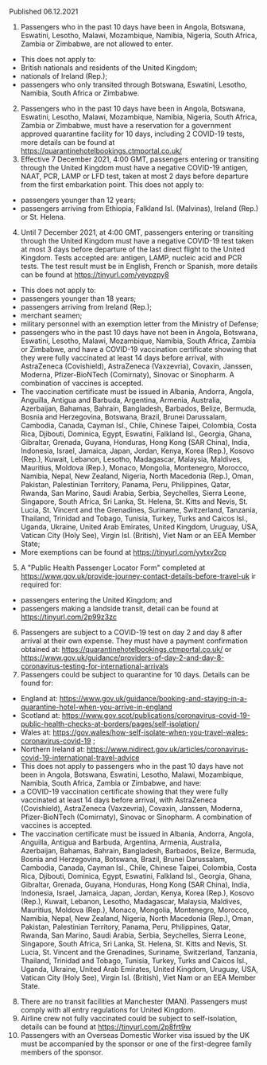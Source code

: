 Published 06.12.2021
1. Passengers who in the past 10 days have been in Angola, Botswana, Eswatini, Lesotho, Malawi, Mozambique, Namibia, Nigeria, South Africa, Zambia or Zimbabwe, are not allowed to enter.
- This does not apply to:
- British nationals and residents of the United Kingdom;
- nationals of Ireland (Rep.);
- passengers who only transited through Botswana, Eswatini, Lesotho, Namibia, South Africa or Zimbabwe.
2. Passengers who in the past 10 days have been in Angola, Botswana, Eswatini, Lesotho, Malawi, Mozambique, Namibia, Nigeria, South Africa, Zambia or Zimbabwe, must have a reservation for a government approved quarantine facility for 10 days, including 2 COVID-19 tests, more details can be found at <a href="https://quarantinehotelbookings.ctmportal.co.uk/">https://quarantinehotelbookings.ctmportal.co.uk/</a>
3. Effective 7 December 2021, 4:00 GMT, passengers entering or transiting through the United Kingdom must have a negative COVID-19 antigen, NAAT, PCR, LAMP or LFD test, taken at most 2 days before departure from the first embarkation point.
This does not apply to:
- passengers younger than 12 years;
- passengers arriving from Ethiopia, Falkland Isl. (Malvinas), Ireland (Rep.) or St. Helena.
4. Until 7 December 2021, at 4:00 GMT, passengers entering or transiting through the United Kingdom must have a negative COVID-19 test taken at most 3 days before departure of the last direct flight to the United Kingdom. Tests accepted are: antigen, LAMP, nucleic acid and PCR tests. The test result must be in English, French or Spanish, more details can be found at <a href="https://tinyurl.com/yeypzpy8">https://tinyurl.com/yeypzpy8</a>
- This does not apply to:
- passengers younger than 18 years;
- passengers arriving from Ireland (Rep.);
- merchant seamen;
- military personnel with an exemption letter from the Ministry of Defense;
- passengers who in the past 10 days have not been in Angola, Botswana, Eswatini, Lesotho, Malawi, Mozambique, Namibia, South Africa, Zambia or Zimbabwe, and have a COVID-19 vaccination certificate showing that they were fully vaccinated at least 14 days before arrival, with AstraZeneca (Covishield), AstraZeneca (Vaxzevria), Covaxin, Janssen, Moderna, Pfizer-BioNTech (Comirnaty), Sinovac or Sinopharm. A combination of vaccines is accepted.
- The vaccination certificate must be issued in Albania, Andorra, Angola, Anguilla, Antigua and Barbuda, Argentina, Armenia, Australia, Azerbaijan, Bahamas, Bahrain, Bangladesh, Barbados, Belize, Bermuda, Bosnia and Herzegovina, Botswana, Brazil, Brunei Darussalam, Cambodia, Canada, Cayman Isl., Chile, Chinese Taipei, Colombia, Costa Rica, Djibouti, Dominica, Egypt, Eswatini, Falkland Isl., Georgia, Ghana, Gibraltar, Grenada, Guyana, Honduras, Hong Kong (SAR China), India, Indonesia, Israel, Jamaica, Japan, Jordan, Kenya, Korea (Rep.), Kosovo (Rep.), Kuwait, Lebanon, Lesotho, Madagascar, Malaysia, Maldives, Mauritius, Moldova (Rep.), Monaco, Mongolia, Montenegro, Morocco, Namibia, Nepal, New Zealand, Nigeria, North Macedonia (Rep.), Oman, Pakistan, Palestinian Territory, Panama, Peru, Philippines, Qatar, Rwanda, San Marino, Saudi Arabia, Serbia, Seychelles, Sierra Leone, Singapore, South Africa, Sri Lanka, St. Helena, St. Kitts and Nevis, St. Lucia, St. Vincent and the Grenadines, Suriname, Switzerland, Tanzania, Thailand, Trinidad and Tobago, Tunisia, Turkey, Turks and Caicos Isl., Uganda, Ukraine, United Arab Emirates, United Kingdom, Uruguay, USA, Vatican City (Holy See), Virgin Isl. (British), Viet Nam or an EEA Member State;
- More exemptions can be found at <a href="https://tinyurl.com/yytxv2cp">https://tinyurl.com/yytxv2cp</a>
5. A "Public Health Passenger Locator Form" completed at <a href="https://www.gov.uk/provide-journey-contact-details-before-travel-uk">https://www.gov.uk/provide-journey-contact-details-before-travel-uk</a> ir required for:
- passengers entering the United Kingdom; and
- passengers making a landside transit, detail can be found at <a href="https://tinyurl.com/2p99z3zc">https://tinyurl.com/2p99z3zc</a>
6. Passengers are subject to a COVID-19 test on day 2 and day 8 after arrival at their own expense. They must have a payment confirmation obtained at: <a href="https://quarantinehotelbookings.ctmportal.co.uk/">https://quarantinehotelbookings.ctmportal.co.uk/</a> or <a href="https://www.gov.uk/guidance/providers-of-day-2-and-day-8-coronavirus-testing-for-international-arrivals">https://www.gov.uk/guidance/providers-of-day-2-and-day-8-coronavirus-testing-for-international-arrivals</a>
7. Passengers could be subject to quarantine for 10 days. Details can be found for:
- England at: <a href="https://www.gov.uk/guidance/booking-and-staying-in-a-quarantine-hotel-when-you-arrive-in-england">https://www.gov.uk/guidance/booking-and-staying-in-a-quarantine-hotel-when-you-arrive-in-england</a>
- Scotland at: <a href="https://www.gov.scot/publications/coronavirus-covid-19-public-health-checks-at-borders/pages/self-isolation/">https://www.gov.scot/publications/coronavirus-covid-19-public-health-checks-at-borders/pages/self-isolation/</a>
- Wales at: <a href="https://gov.wales/how-self-isolate-when-you-travel-wales-coronavirus-covid-19">https://gov.wales/how-self-isolate-when-you-travel-wales-coronavirus-covid-19</a> ;
- Northern Ireland at: <a href="https://www.nidirect.gov.uk/articles/coronavirus-covid-19-international-travel-advice">https://www.nidirect.gov.uk/articles/coronavirus-covid-19-international-travel-advice</a>
- This does not apply to passengers who in the past 10 days have not been in Angola, Botswana, Eswatini, Lesotho, Malawi, Mozambique, Namibia, South Africa, Zambia or Zimbabwe, and have:
- a COVID-19 vaccination certificate showing that they were fully vaccinated at least 14 days before arrival, with AstraZeneca (Covishield), AstraZeneca (Vaxzevria), Covaxin, Janssen, Moderna, Pfizer-BioNTech (Comirnaty), Sinovac or Sinopharm. A combination of vaccines is accepted.
- The vaccination certificate must be issued in Albania, Andorra, Angola, Anguilla, Antigua and Barbuda, Argentina, Armenia, Australia, Azerbaijan, Bahamas, Bahrain, Bangladesh, Barbados, Belize, Bermuda, Bosnia and Herzegovina, Botswana, Brazil, Brunei Darussalam, Cambodia, Canada, Cayman Isl., Chile, Chinese Taipei, Colombia, Costa Rica, Djibouti, Dominica, Egypt, Eswatini, Falkland Isl., Georgia, Ghana, Gibraltar, Grenada, Guyana, Honduras, Hong Kong (SAR China), India, Indonesia, Israel, Jamaica, Japan, Jordan, Kenya, Korea (Rep.), Kosovo (Rep.), Kuwait, Lebanon, Lesotho, Madagascar, Malaysia, Maldives, Mauritius, Moldova (Rep.), Monaco, Mongolia, Montenegro, Morocco, Namibia, Nepal, New Zealand, Nigeria, North Macedonia (Rep.), Oman, Pakistan, Palestinian Territory, Panama, Peru, Philippines, Qatar, Rwanda, San Marino, Saudi Arabia, Serbia, Seychelles, Sierra Leone, Singapore, South Africa, Sri Lanka, St. Helena, St. Kitts and Nevis, St. Lucia, St. Vincent and the Grenadines, Suriname, Switzerland, Tanzania, Thailand, Trinidad and Tobago, Tunisia, Turkey, Turks and Caicos Isl., Uganda, Ukraine, United Arab Emirates, United Kingdom, Uruguay, USA, Vatican City (Holy See), Virgin Isl. (British), Viet Nam or an EEA Member State.
8. There are no transit facilities at Manchester (MAN). Passengers must comply with all entry regulations for United Kingdom.
9. Airline crew not fully vaccinated could be subject to self-isolation, details can be found at <a href="https://tinyurl.com/2p8frt9w">https://tinyurl.com/2p8frt9w</a>
10. Passengers with an Overseas Domestic Worker visa issued by the UK must be accompanied by the sponsor or one of the first-degree family members of the sponsor.